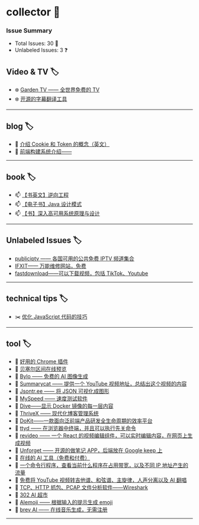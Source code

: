 # collector 📖
### Issue Summary
- Total Issues: 30 📝
- Unlabeled Issues: 3 ❓

## Video & TV 🏷️
- ❄️ [Garden TV ——  全世界免费的 TV](https://github.com/dengaye/collector/issues/39)
- ❄️ [开源的字幕翻译工具](https://github.com/dengaye/collector/issues/38)

---

## blog 🏷️
- 🎃 [介绍 Cookie 和 Token 的概念（英文）](https://github.com/dengaye/collector/issues/15)
- 🎃 [前端构建系统介绍——](https://github.com/dengaye/collector/issues/13)

---

## book 🏷️
- 📫 [【书英文】逆向工程](https://github.com/dengaye/collector/issues/37)
- 📫 [【电子书】Java 设计模式](https://github.com/dengaye/collector/issues/36)
- 📫 [【书】深入高可用系统原理与设计](https://github.com/dengaye/collector/issues/31)

---

## Unlabeled Issues 🏷️
-  [publiciptv —— 各国可用的公共免费 IPTV 频道集合](https://github.com/dengaye/collector/issues/35)
-  [IFXIT—— 万能维修网站，免费](https://github.com/dengaye/collector/issues/34)
-  [fastdownload——可以下载视频，包括 TikTok、Youtube](https://github.com/dengaye/collector/issues/10)

---

## technical tips 🏷️
- ✂️ [优化 JavaScript 代码的技巧 ](https://github.com/dengaye/collector/issues/23)

---

## tool 🏷️
- 🎃 [好用的 Chrome 插件](https://github.com/dengaye/collector/issues/33)
- 🎃 [贝塞尔区间在线预览](https://github.com/dengaye/collector/issues/32)
- 🎃 [Bylo —— 免费的 AI 图像生成](https://github.com/dengaye/collector/issues/30)
- 🎃 [Summarycat —— 提供一个 YouTube 视频地址，总结出这个视频的内容](https://github.com/dengaye/collector/issues/29)
- 🎃 [Jsontr.ee —— 将 JSON 可视化成图形](https://github.com/dengaye/collector/issues/28)
- 🎃 [MySpeed —— 速度测试软件](https://github.com/dengaye/collector/issues/27)
- 🎃 [Dive——显示 Docker 镜像的每一层内容](https://github.com/dengaye/collector/issues/26)
- 🎃 [ThriveX —— 现代化博客管理系统](https://github.com/dengaye/collector/issues/25)
- 🎃 [DoKit——一款面向泛前端产品研发全生命周期的效率平台](https://github.com/dengaye/collector/issues/24)
- 🎃 [ttyd —— 在浏览器中终端，并且可以执行先关命令](https://github.com/dengaye/collector/issues/22)
- 🎃 [revideo —— 一个 React 的视频编辑组件，可以实时编辑内容，在网页上生成视频](https://github.com/dengaye/collector/issues/21)
- 🎃 [Unforget —— 开源的做笔记 APP，后端放在 Google keep 上](https://github.com/dengaye/collector/issues/20)
- 🎃 [在线的 AI 工具（免费和付费）](https://github.com/dengaye/collector/issues/19)
- 🎃 [一个命令行程序，查看当前什么程序在占用带宽，以及不同 IP 地址产生的流量](https://github.com/dengaye/collector/issues/18)
- 🎃 [免费将 YouTube 视频转吉他谱、和弦谱、主旋律，人声分离以及 AI 翻唱](https://github.com/dengaye/collector/issues/17)
- 🎃 [TCP、HTTP 抓包、PCAP 文件分析软件——Wireshark](https://github.com/dengaye/collector/issues/16)
- 🎃 [302 AI 超市](https://github.com/dengaye/collector/issues/14)
- 🎃 [AIemoji —— 根据输入的提示生成 emoji](https://github.com/dengaye/collector/issues/12)
- 🎃 [brev AI —— 在线音乐生成，无需注册](https://github.com/dengaye/collector/issues/11)

---


